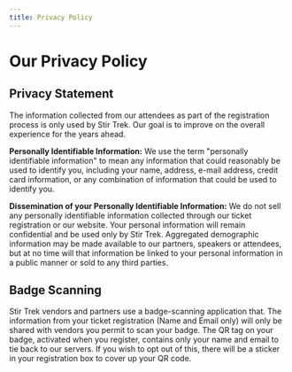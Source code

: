 ```yaml
---
title: Privacy Policy
---
```


 # Our Privacy Policy
<div class="icon-hr"></div>

## Privacy Statement
The information collected from our attendees as part of the registration process is only used by Stir Trek. Our goal is to improve
on the overall experience for the years ahead.

**Personally Identifiable Information:** We use the term "personally identifiable information" to mean any information that could reasonably be used to identify you, including your name, address, e-mail address, credit card information, or any combination of information that could be used to identify you.

**Dissemination of your Personally Identifiable Information:** We do not sell any personally identifiable information collected through our ticket registration or our website. Your personal information will remain confidential and be used only by Stir Trek. Aggregated demographic information may be made available to our partners, speakers or attendees, but at no time will that information be linked to your personal information in a public manner or sold to any third parties.

## Badge Scanning
Stir Trek vendors and partners use a badge-scanning application that. The information from your ticket registration (Name and Email only) will only be shared with vendors you permit to scan your badge. The QR tag on your badge, activated when you register, contains only your name and email to tie back to our servers.  If you wish to opt out of this, there will be a sticker in your registration box to cover up your QR code.


